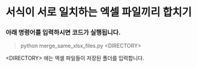 # 서식이 서로 일치하는 엑셀 파일끼리 합치기

### 아래 명령어를 입력하시면 코드가 실행됩니다.

>python merge_same_xlsx_files.py <DIRECTORY\>

<DIRECTORY\> 에는 엑셀 파일들이 저장된 폴더를 입력합니다.
